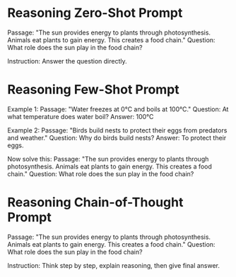 # Reasoning Zero-Shot Prompt

Passage: "The sun provides energy to plants through photosynthesis. Animals eat plants to gain energy. This creates a food chain."
Question: What role does the sun play in the food chain?

Instruction: Answer the question directly.

# Reasoning Few-Shot Prompt

Example 1:
Passage: "Water freezes at 0°C and boils at 100°C."
Question: At what temperature does water boil?
Answer: 100°C

Example 2:
Passage: "Birds build nests to protect their eggs from predators and weather."
Question: Why do birds build nests?
Answer: To protect their eggs.

Now solve this:
Passage: "The sun provides energy to plants through photosynthesis. Animals eat plants to gain energy. This creates a food chain."
Question: What role does the sun play in the food chain?


# Reasoning Chain-of-Thought Prompt

Passage: "The sun provides energy to plants through photosynthesis. Animals eat plants to gain energy. This creates a food chain."
Question: What role does the sun play in the food chain?

Instruction: Think step by step, explain reasoning, then give final answer.
